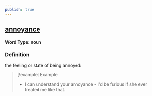 ```yaml
---
publish: true
---
```

## [annoyance](https://dictionary.cambridge.org/dictionary/english/annoyance)

#### Word Type: noun
### Definition
the feeling or state of being annoyed:

>[!example] Example
> - I can understand your annoyance - I'd be furious if she ever treated me like that.
